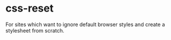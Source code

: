 # css-reset

For sites which want to ignore default browser styles and create a stylesheet from scratch.
